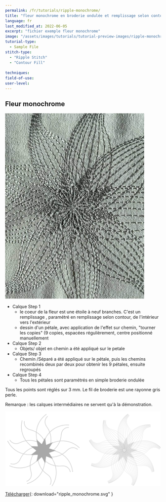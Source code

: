 ```yaml
---
permalink: /fr/tutorials/ripple-monochrome/
title: "fleur monochrome en broderie ondulée et remplissage selon contour"
language: fr
last_modified_at: 2022-06-05
excerpt: "fichier exemple fleur monochrome"
image: "/assets/images/tutorials/tutorial-preview-images/ripple-monochrome.jpg"
tutorial-type:
  - Sample File
stitch-type:
  - "Ripple Stitch"
  - "Contour Fill"
  
techniques:
field-of-use:
user-level:
---
```


## Fleur monochrome

![Brodé](/assets/images/tutorials/tutorial-preview-images/ripple_monochrome.jpg)

- Calque Step 1
  - le coeur de la fleur est une étoile à neuf branches. C'est un remplissage , paramétré en remplissage selon contour, de l'intérieur vers l'extérieur
  - dessin d'un pétale, avec application de l'effet sur chemin, "tourner les copies" (9 copies, espacées régulièrement, centre positionné manuellement
- Calque Step 2
   -  Objets/ objet en chemin a été appliqué sur le petale 
- Calque Step 3
   -  Chemin /Séparé a été appliqué sur le pétale, puis les chemins recombinés deux par deux  pour obtenir les 9 pétales, ensuite regroupés
- Calque Step 4
  -  Tous les pétales sont paramétrés en simple broderie ondulée 
   
   
 Tous les points sont réglés sur 3 mm.  Le fil de broderie est une rayonne gris perle.

Remarque : les calques intermédiaires ne servent qu'à la démonstration.


![SVG](/assets/images/tutorials/samples/ripple_monochrome.svg)



[Télécharger](/assets/images/tutorials/samples/ripple_monochrome.svg){: download="ripple_monochrome.svg" }

